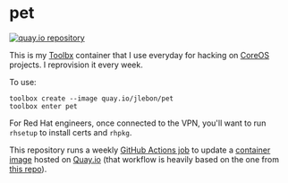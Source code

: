 # pet

[![quay.io repository](https://img.shields.io/badge/updated-2024--03--16-green)](https://quay.io/repository/jlebon/pet)

This is my [Toolbx](https://containertoolbx.org/) container
that I use everyday for hacking on
[CoreOS](https://github.com/coreos) projects. I reprovision
it every week.

To use:

```
toolbox create --image quay.io/jlebon/pet
toolbox enter pet
```

For Red Hat engineers, once connected to the VPN, you'll
want to run `rhsetup` to install certs and `rhpkg`.

This repository runs a weekly
[GitHub Actions job](https://github.com/jlebon/pet/actions/workflows/build.yml)
to update a
[container image](https://quay.io/repository/jlebon/pet)
hosted on [Quay.io](https://quay.io/) (that workflow is
heavily based on the one from
[this repo](https://github.com/coreos/mkpasswd-container)).

